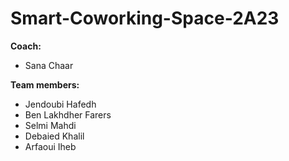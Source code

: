 # Smart-Coworking-Space-2A23

**Coach:**
 * Sana Chaar

**Team members:**
  * Jendoubi Hafedh
  * Ben Lakhdher Farers
  * Selmi Mahdi
  * Debaied Khalil
  * Arfaoui Iheb
